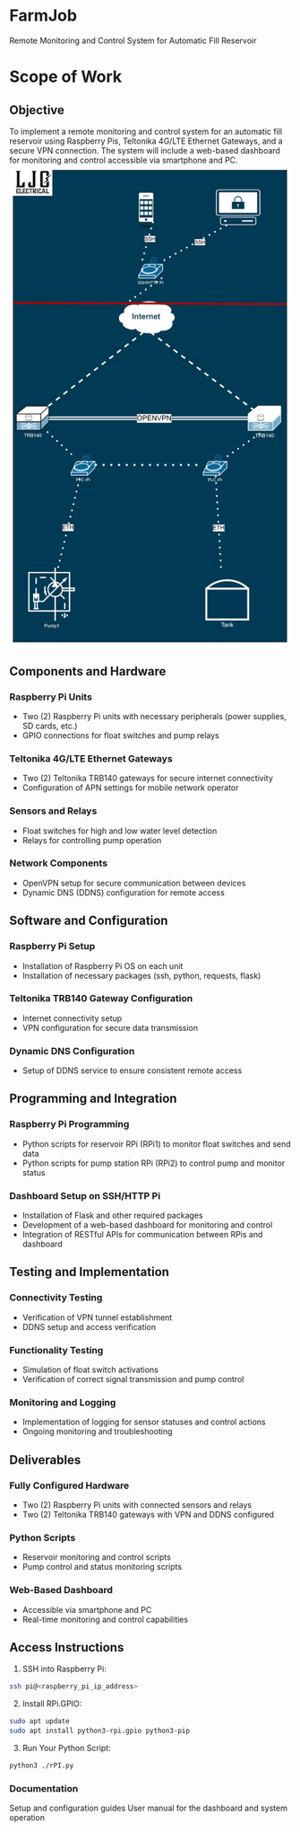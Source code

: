 # FarmJob
Remote Monitoring and Control System for Automatic Fill Reservoir
# Scope of Work
## Objective
To implement a remote monitoring and control system for an automatic fill reservoir using Raspberry Pis, Teltonika 4G/LTE Ethernet Gateways, and a secure VPN connection. The system will include a web-based dashboard for monitoring and control accessible via smartphone and PC.
![NetDiag](images/image.png)
## Components and Hardware
### Raspberry Pi Units
- Two (2) Raspberry Pi units with necessary peripherals (power supplies, SD cards, etc.)
- GPIO connections for float switches and pump relays

### Teltonika 4G/LTE Ethernet Gateways
- Two (2) Teltonika TRB140 gateways for secure internet connectivity
- Configuration of APN settings for mobile network operator

###    Sensors and Relays
- Float switches for high and low water level detection
- Relays for controlling pump operation

### Network Components
- OpenVPN setup for secure communication between devices
- Dynamic DNS (DDNS) configuration for remote access

## Software and Configuration
### Raspberry Pi Setup
- Installation of Raspberry Pi OS on each unit
- Installation of necessary packages (ssh, python, requests, flask)

### Teltonika TRB140 Gateway Configuration
- Internet connectivity setup
- VPN configuration for secure data transmission

### Dynamic DNS Configuration
- Setup of DDNS service to ensure consistent remote access

## Programming and Integration
### Raspberry Pi Programming
- Python scripts for reservoir RPi (RPi1) to monitor float switches and send data
- Python scripts for pump station RPi (RPi2) to control pump and monitor status

### Dashboard Setup on SSH/HTTP Pi
- Installation of Flask and other required packages
- Development of a web-based dashboard for monitoring and control
- Integration of RESTful APIs for communication between RPis and dashboard

## Testing and Implementation
### Connectivity Testing
- Verification of VPN tunnel establishment
- DDNS setup and access verification

### Functionality Testing
- Simulation of float switch activations
- Verification of correct signal transmission and pump control

### Monitoring and Logging
- Implementation of logging for sensor statuses and control actions
- Ongoing monitoring and troubleshooting

## Deliverables
### Fully Configured Hardware
- Two (2) Raspberry Pi units with connected sensors and relays
- Two (2) Teltonika TRB140 gateways with VPN and DDNS configured

### Python Scripts
- Reservoir monitoring and control scripts
- Pump control and status monitoring scripts

### Web-Based Dashboard
- Accessible via smartphone and PC
- Real-time monitoring and control capabilities

## Access Instructions
1. SSH into Raspberry Pi:

```bash
ssh pi@<raspberry_pi_ip_address>
```

2. Install RPi.GPIO:

```bash
sudo apt update
sudo apt install python3-rpi.gpio python3-pip
```

3. Run Your Python Script:

```bash
python3 ./rPI.py
```
### Documentation
Setup and configuration guides
User manual for the dashboard and system operation

